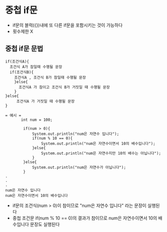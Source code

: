 # 중첩 if문
- if문의 블럭({})내에 또 다른 if문을 포함시키는 것이 가능하다
- 횟수제한 X

## 중첩 if문 문법
```
if(조건식A){
  조건식 A가 참일때 수행될 문장
  if(조건식B){
    조건식A , 조건식 B가 참일때 수행될 문장
    }else{
      조건식A 가 참이고 조건식 B가 거짓일 때 수행될 문장
    }
}else{
     조건식A 가 거짓일 때 수행될 문장
}

= 예시 =
       int num = 100;

        if(num > 0){
            System.out.println("num은 자연수 입니다");
            if(num % 10 == 0){
                System.out.println("num은 자연수이면서 10의 배수입니다");
            }else{
                System.out.println("num은 자연수지만 10의 배수는 아닙니다");
            }
        }else{
            System.out.println("num은 자연수가 아닙니다");
        }
.
.
.
num은 자연수 입니다
num은 자연수이면서 10의 배수입니다
```
- if문의 조건식(num > 0)이 참이므로 "num은 자연수 입니다" 라는 문장이 실행된다
- 중첩 조건문 if(num % 10 == 0)의 결과가 참이므로 num은 자연수이면서 10의 배수입니다 문장도 실행된다
